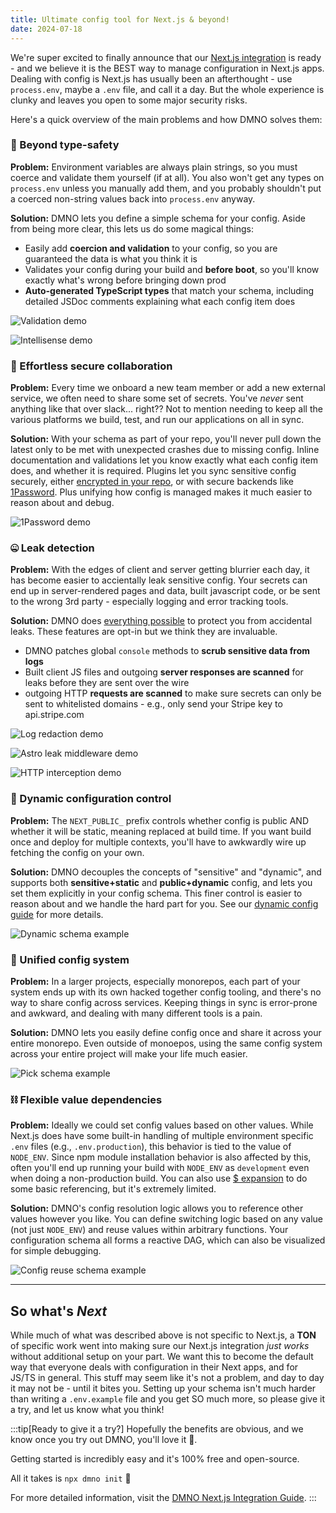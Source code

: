 ```yaml
---
title: Ultimate config tool for Next.js & beyond!
date: 2024-07-18
---
```


We're super excited to finally announce that our [Next.js integration](/docs/integrations/nextjs/) is ready - and we believe it is the BEST way to manage configuration in Next.js apps. Dealing with config is Next.js has usually been an afterthought - use `process.env`, maybe a `.env` file, and call it a day. But the whole experience is clunky and leaves you open to some major security risks.

Here's a quick overview of the main problems and how DMNO solves them:


### 👷 Beyond type-safety 
<span class="gradient-text --red">**Problem:**</span> Environment variables are always plain strings, so you must coerce and validate them yourself (if at all). You also won't get any types on `process.env` unless you manually add them, and you probably shouldn't put a coerced non-string values back into `process.env` anyway.

<span class="gradient-text --green">**Solution:**</span> DMNO lets you define a simple schema for your config. Aside from being more clear, this lets us do some magical things:
- Easily add **coercion and validation** to your config, so you are guaranteed the data is what you think it is
- Validates your config during your build and **before boot**, so you'll know exactly what's wrong before bringing down prod
- **Auto-generated TypeScript types** that match your schema, including detailed JSDoc comments explaining what each config item does

![Validation demo](@/assets/docs-images/validation-demo.png)

![Intellisense demo](@/assets/docs-images/intellisense-demo.png)


### 🔐 Effortless secure collaboration
<span class="gradient-text --red">**Problem:**</span> Every time we onboard a new team member or add a new external service, we often need to share some set of secrets. You've _never_ sent anything like that over slack... right?? Not to mention needing to keep all the various platforms we build, test, and run our applications on all in sync.

<span class="gradient-text --green">**Solution:**</span> With your schema as part of your repo, you'll never pull down the latest only to be met with unexpected crashes due to missing config. Inline documentation and validations let you know exactly what each config item does, and whether it is required. Plugins let you sync sensitive config securely, either [encrypted in your repo](/docs/plugins/encrypted-vault/), or with secure backends like [1Password](/docs/plugins/1password/). Plus unifying how config is managed makes it much easier to reason about and debug.

![1Password demo](@/assets/docs-images/1pass-demo.png)


### 🤐 Leak detection
<span class="gradient-text --red">**Problem:**</span> With the edges of client and server getting blurrier each day, it has become easier to accientally leak sensitive config. Your secrets can end up in server-rendered pages and data, built javascript code, or be sent to the wrong 3rd party - especially logging and error tracking tools.

<span class="gradient-text --green">**Solution:**</span> DMNO does [everything possible](/docs/get-started/security/) to protect you from accidental leaks. These features are opt-in but we think they are invaluable.
- DMNO patches global `console` methods to **scrub sensitive data from logs**
- Built client JS files and outgoing **server responses are scanned** for leaks before they are sent over the wire
- outgoing HTTP **requests are scanned** to make sure secrets can only be sent to whitelisted domains - e.g., only send your Stripe key to api.stripe.com

![Log redaction demo](@/assets/docs-images/console-redaction-demo.png)

![Astro leak middleware demo](@/assets/docs-images/nextjs/leak-error.png)

![HTTP interception demo](@/assets/docs-images/nextjs/intercept-error.png)


### 📐 Dynamic configuration control
<span class="gradient-text --red">**Problem:**</span> The `NEXT_PUBLIC_` prefix controls whether config is public AND whether it will be static, meaning replaced at build time. If you want build once and deploy for multiple contexts, you'll have to awkwardly wire up fetching the config on your own.

<span class="gradient-text --green">**Solution:**</span> DMNO decouples the concepts of "sensitive" and "dynamic", and supports both **sensitive+static** and **public+dynamic** config, and lets you set them explicitly in your config schema. This finer control is easier to reason about and we handle the hard part for you. See our [dynamic config guide](/docs/guides/dynamic-config/) for more details.

![Dynamic schema example](@/assets/docs-images/dynamic-schema-example.png)


### 🌲 Unified config system
<span class="gradient-text --red">**Problem:**</span> In a larger projects, especially monorepos, each part of your system ends up with its own hacked together config tooling, and there's no way to share config across services. Keeping things in sync is error-prone and awkward, and dealing with many different tools is a pain.

<span class="gradient-text --green">**Solution:**</span> DMNO lets you easily define config once and share it across your entire monorepo. Even outside of monoepos, using the same config system across your entire project will make your life much easier.

![Pick schema example](@/assets/docs-images/pick-schema-example.png)


### ⛓️ Flexible value dependencies
<span class="gradient-text --red">**Problem:**</span> Ideally we could set config values based on other values. While Next.js does have some built-in handling of multiple environment specific `.env` files (e.g., `.env.production`), this behavior is tied to the value of `NODE_ENV`. Since npm module installation behavior is also affected by this, often you'll end up running your build with `NODE_ENV` as `development` even when doing a non-production build. You can also use [$ expansion](https://nextjs.org/docs/pages/building-your-application/configuring/environment-variables#referencing-other-variables) to do some basic referencing, but it's extremely limited.

<span class="gradient-text --green">**Solution:**</span> DMNO's config resolution logic allows you to reference other values however you like. You can define switching logic based on any value (not just `NODE_ENV`) and reuse values within arbitrary functions. Your configuration schema all forms a reactive DAG, which can also be visualized for simple debugging.

![Config reuse schema example](@/assets/docs-images/reuse-schema-example.png)


---


## So what's _Next_
While much of what was described above is not specific to Next.js, a **TON** of specific work went into making sure our Next.js integration _just works_ without additional setup on your part. We want this to become the default way that everyone deals with configuration in their Next apps, and for JS/TS in general. This stuff may seem like it's not a problem, and day to day it may not be - until it bites you. Setting up your schema isn't much harder than writing a `.env.example` file and you get SO much more, so please give it a try, and let us know what you think!

:::tip[Ready to give it a try?]
Hopefully the benefits are obvious, and we know once you try out DMNO, you'll love it 🥰.

Getting started is incredibly easy and it's 100% free and open-source.

All it takes is `npx dmno init` 🎉

For more detailed information, visit the [DMNO Next.js Integration Guide](https://dmno.dev/docs/integrations/nextjs/).
:::
